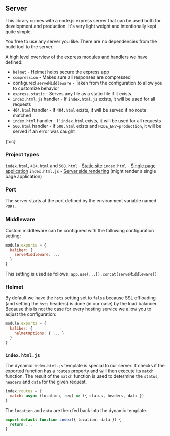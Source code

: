 ## Server

This library comes with a node.js express server that can be used both for development and
production. It's very light weight and intentionally kept quite simple.

You free to use any server you like. There are no dependencies from the build tool to the server.

A high level overview of the express modules and handlers we have defined:

- `helmet` - Helmet helps secure the express app
- `compression` - Makes sure all responses are compressed
- configured `serveMiddleware` - Taken from the configuration to allow you to customize behavior
- `express.static` - Serves any file as a static file if it exists.
- `index.html.js` handler - If `index.html.js` exists, it will be used for all requests
- `404.html` handler - If `404.html` exists, it will be served if no route matched
- `index.html` handler - If `index.html` exists, it will be used for all requests
- `500.html` handler - If `500.html` exists and `NODE_ENV=production`, it will be served if an error was caught

{toc}

### Project types

`index.html`, `404.html` and `500.html` - [Static site](/how-to/static-site)
`index.html` - [Single page application](/how-to/single-page-application)
`index.html.js` - [Server side rendering](/server-side-rendering) (might render a single page application)

### Port

The server starts at the port defined by the environment variable named `PORT`.

### Middleware

Custom middleware can be configured with the following configuration setting:

```js
module.exports = {
  kaliber: {
    serveMiddleware: ...
  }
}
```

This setting is used as follows: `app.use(...[].concat(serveMiddleware))`

### Helmet

By default we have the `hsts` setting set to `false` because SSL offloading (and setting the `hsts`
headers) is done (in our case) by the load balancer. Because this is not the case for every hosting
service we allow you to adjust the configuration:

```js
module.exports = {
  kaliber: {
    helmetOptions: { ... }
  }
}
```

### `index.html.js`

The dynamic `index.html.js` template is special to our server. It checks if the exported function
has a `routes` property and will then execute its `match` function. The result of the `match`
function is used to determine the `status`, `headers` and `data` for the given request.

```js
index.routes = {
  match: async (location, req) => ({ status, headers, data })
}
```

The `location` and `data` are then fed back into the dynamic template.

```js
export default function index({ location, data }) {
  return ...
}
```
